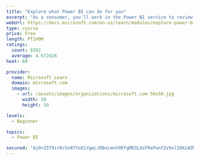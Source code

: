 ```yaml
---
title: "Explore what Power BI can do for you"
excerpt: "As a consumer, you'll work in the Power BI service to review and interact with content that has been shared with you. This module provides the foundational information that you need to work effectively in the Power BI service."
webUrl: https://docs.microsoft.com/en-us/learn/modules/explore-power-bi-service/
type: course
price: Free
length: PT1H9M
ratings:
  count: 8392
  average: 4.672426
heat: 60

provider:
  name: Microsoft Learn
  domain: microsoft.com
  images:
    - url: /assets/images/organizations/microsoft.com-50x50.jpg
      width: 50
      height: 50

levels:
  - Beginner

topics:
  - Power BI

secured: "Aj0+Z5T9irKrSnATYoOiYgeLiRBvLmnVXRfgMR3LUsFRePwnfZv9vlI6KLWZMbgeOef5jAdAUfbrom8Tuyg8WUKdlHnmXYhCLfVUCdRIt9LiSJ2S0FyWVa7WIBxK/ABcKebTlk2THzljGjIQJlRvG5+jcfQO2CRB7pgDX4fyQQJIIzsE652ULTOlb9dDPwitUfRGHdHiJI5Dcjlg0sur7CZ+Hht3TRK826GO/bEtQTUweQDe2nl6jISJHA3r/gZ4d/ZuXJeniYpVL8oifzyV0t4hDUod8tVisPaatm0nyVlIFmcczo8qC25UJA9aV/DUnOy75BVj25rkYo2f9WPG3cxeEW5WWA4zwgGzD5Yy8i7wBn3Gn7pD67J2b1blKCXsY1jHg7dUX1Es1nfd1mIci0dadlFj5qF23s7xGb+dWiE=;A87ZG98puifgwaQlUI/3mw=="
---
```



